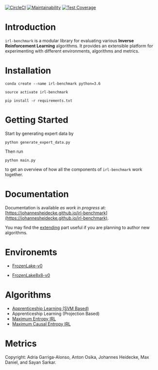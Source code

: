 [![CircleCI](https://circleci.com/gh/JohannesHeidecke/irl-benchmark.svg?style=svg)](https://circleci.com/gh/JohannesHeidecke/irl-benchmark) [![Maintainability](https://api.codeclimate.com/v1/badges/f929f0f865714080daf6/maintainability)](https://codeclimate.com/github/JohannesHeidecke/irl-benchmark/maintainability) [![Test Coverage](https://api.codeclimate.com/v1/badges/f929f0f865714080daf6/test_coverage)](https://codeclimate.com/github/JohannesHeidecke/irl-benchmark/test_coverage)

# Introduction

`irl-benchmark` is a modular library for evaluating various **Inverse Reinforcement Learning** algorithms. It provides an extensible platform for experimenting with different environments, algorithms and metrics. 

# Installation

`conda create --name irl-benchmark python=3.6`

`source activate irl-benchmark`

`pip install -r requirements.txt`

# Getting Started

Start by generating expert data by

`python generate_expert_data.py`

Then run 

`python main.py` 

to get an overview of how all the components of `irl-benchmark` work together.

# Documentation

Documentation is available _as work in progress_ at: [https://johannesheidecke.github.io/irl-benchmark](https://johannesheidecke.github.io/irl-benchmark).

You may find the [extending](https://johannesheidecke.github.io/irl-benchmark) part useful if you are planning to author new algorithms.

# Environemts

- [FrozenLake-v0](https://gym.openai.com/envs/FrozenLake-v0/)

- [FrozenLake8x8-v0](https://gym.openai.com/envs/FrozenLake8x8-v0/)

# Algorithms

- [Apprenticeship Learning (SVM Based)](http://ai.stanford.edu/~ang/papers/icml04-apprentice.pdf)
- Apprenticeship Learning (Projection Based)
- [Maximum Entropy IRL](https://www.aaai.org/Papers/AAAI/2008/AAAI08-227.pdf) 
- [Maximum Causal Entropy IRL](https://www.cs.cmu.edu/~bziebart/publications/thesis-bziebart.pdf)

# Metrics


Copyright: Adria Garriga-Alonso, Anton Osika, Johannes Heidecke, Max Daniel, and Sayan Sarkar.
